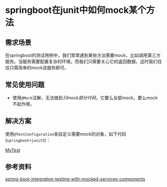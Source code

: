# springboot在junit中如何mock某个方法

## 需求场景

在springboot的测试用例中，我们常常遇到某些方法需要mock，比如调用第三方服务。当服务需要配置复杂的环境，而我们只需要关心它的返回数据，这时我们往往只需简单的mock该服务即可。

## 常见使用问题

* 使用`@Mock`注解，无法做到*只mock部分代码*，它要么全部mock，要么mock不起作用。

## 解决方案

使用`@TestConfiguration`来自定义需要mock的对象，如下代码(`springboot+junit5`)：

[MyTest](_media/MyTest.java ':include :type=code')

## 参考资料

[spring-boot-integration-testing-with-mocked-services-components](https://stackoverflow.com/questions/42641853/spring-boot-integration-testing-with-mocked-services-components)